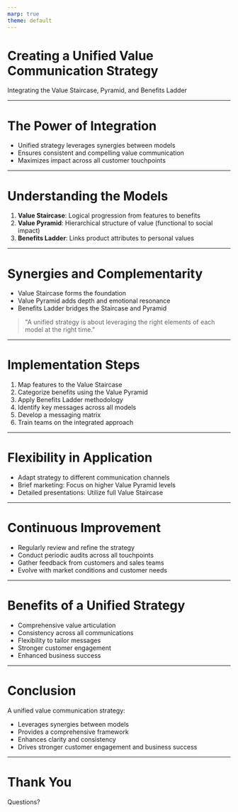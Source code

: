 ```yaml
---
marp: true
theme: default
---
```


# Creating a Unified Value Communication Strategy
Integrating the Value Staircase, Pyramid, and Benefits Ladder

---

# The Power of Integration

- Unified strategy leverages synergies between models
- Ensures consistent and compelling value communication
- Maximizes impact across all customer touchpoints

---

# Understanding the Models

1. **Value Staircase**: Logical progression from features to benefits
2. **Value Pyramid**: Hierarchical structure of value (functional to social impact)
3. **Benefits Ladder**: Links product attributes to personal values

---

# Synergies and Complementarity

- Value Staircase forms the foundation
- Value Pyramid adds depth and emotional resonance
- Benefits Ladder bridges the Staircase and Pyramid

> "A unified strategy is about leveraging the right elements of each model at the right time."

---

# Implementation Steps

1. Map features to the Value Staircase
2. Categorize benefits using the Value Pyramid
3. Apply Benefits Ladder methodology
4. Identify key messages across all models
5. Develop a messaging matrix
6. Train teams on the integrated approach

---

# Flexibility in Application

- Adapt strategy to different communication channels
- Brief marketing: Focus on higher Value Pyramid levels
- Detailed presentations: Utilize full Value Staircase

---

# Continuous Improvement

- Regularly review and refine the strategy
- Conduct periodic audits across all touchpoints
- Gather feedback from customers and sales teams
- Evolve with market conditions and customer needs

---

# Benefits of a Unified Strategy

- Comprehensive value articulation
- Consistency across all communications
- Flexibility to tailor messages
- Stronger customer engagement
- Enhanced business success

---

# Conclusion

A unified value communication strategy:
- Leverages synergies between models
- Provides a comprehensive framework
- Enhances clarity and consistency
- Drives stronger customer engagement and business success

---

# Thank You
Questions?